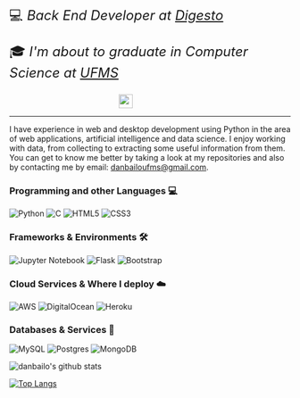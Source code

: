 <p style="font-size: 24px">💻<em> Back End Developer at <a href="https://www.digesto.com.br/">Digesto</em></a> <p>
<p style="font-size: 24px">🎓<em> I'm about to graduate in Computer Science at <a href="https://www.ufms.br">UFMS</a>
</em></p>

<div style="margin: 0 auto; width: 8em" >
<a href="https://www.linkedin.com/in/danbailopublic"><img src="https://img.shields.io/badge/linkedin-%230077B5.svg?&style=for-the-badge&logo=linkedin&logoColor=white" height=25></a>
</div>

---

I have experience in web and desktop development using Python in the area of web applications, artificial intelligence and data science. I enjoy working with data, from collecting to extracting some useful information from them. You can get to know me better by taking a look at my repositories and also by contacting me by email: danbailoufms@gmail.com.

### Programming and other Languages 💻
![Python](https://img.shields.io/badge/python-3670A0?style=for-the-badge&logo=python&logoColor=ffdd54)
![C](https://img.shields.io/badge/c-%2300599C.svg?style=for-the-badge&logo=c&logoColor=white)
![HTML5](https://img.shields.io/badge/HTML5-E34F26?style=for-the-badge&logo=html5&logoColor=white)
![CSS3](https://img.shields.io/badge/CSS3-1572B6?style=for-the-badge&logo=css3&logoColor=white)

### Frameworks & Environments 🛠️
![Jupyter Notebook](https://img.shields.io/badge/jupyter-%23FA0F00.svg?style=for-the-badge&logo=jupyter&logoColor=white)
![Flask](https://img.shields.io/badge/Flask-black?style=for-the-badge&logo=flask&logoColor=White)
![Bootstrap](https://img.shields.io/badge/bootstrap-%23563D7C.svg?style=for-the-badge&logo=bootstrap&logoColor=white)

### Cloud Services & Where I deploy ☁️
![AWS](https://img.shields.io/badge/AWS-%23FF9900.svg?style=for-the-badge&logo=amazon-aws&logoColor=white)
![DigitalOcean](https://img.shields.io/badge/DigitalOcean-%230167ff.svg?style=for-the-badge&logo=digitalOcean&logoColor=white)
![Heroku](https://img.shields.io/badge/Heroku-430098?style=for-the-badge&logo=heroku&logoColor=white)

### Databases & Services 💾
![MySQL](https://img.shields.io/badge/mysql-%2300f.svg?style=for-the-badge&logo=mysql&logoColor=white)
![Postgres](https://img.shields.io/badge/postgres-%23316192.svg?style=for-the-badge&logo=postgresql&logoColor=white)
![MongoDB](https://img.shields.io/badge/MongoDB-%234ea94b.svg?style=for-the-badge&logo=mongodb&logoColor=white)

![danbailo's github stats](https://github-readme-stats.vercel.app/api?username=danbailo&hide=contribs,issues&show_icons=true&line_height=21&theme=dark)

[![Top Langs](https://github-readme-stats.vercel.app/api/top-langs/?username=danbailo&layout=compact&hide=Jupyter%20Notebook&theme=dark)](https://github.com/anuraghazra/github-readme-stats)

<!-- badges -->
<!-- https://github.com/Ileriayo/markdown-badges -->